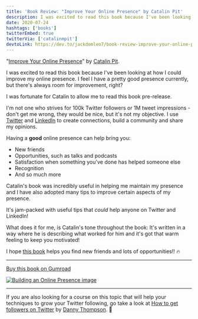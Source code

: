 ```yaml
---
title: 'Book Review: "Improve Your Online Presence" by Catalin Pit'
description: I was excited to read this book because I've been looking at how I could improve my online presence.
date: 2020-07-24
hashtags: ['books']
twitterEmbed: true
twitterVia: ['catalinmpit']
devtoLink: https://dev.to/jackdomleo7/book-review-improve-your-online-presence-by-catalin-pit-5fli
---
```


"[Improve Your Online Presence](https://gumroad.com/a/875132019)" by [Catalin Pit](https://twitter.com/catalinmpit).

I was excited to read this book because I've been looking at how I could improve my online presence. I feel I have a pretty good presence currently, but there's always room for improvement, right?

I was fortunate for Catalin to allow me to read this book pre-release.

I'm not one who strives for 100k Twitter followers or 1M tweet impressions - don't get me wrong, they would be nice, but it's not my objective. I use [Twitter](https://twitter.com/jackdomleo7) and [LinkedIn](https://linkedin.com/in/jackdomleo7) to create connections, build a community and share my opinions.

Having a **good** online presence can help bring you:
- New friends
- Opportunities, such as talks and podcasts
- Satisfaction when something you've done has helped someone else
- Recognition
- And so much more

Catalin's book was incredibly useful in helping me maintain my presence and I have also adopted many tips to improve certain aspects of my presence.

It's jam-packed with useful tips that _could_ help anyone on Twitter and LinkedIn!

What does it for me, is Catalin's tone throughout the book: It's written in a way where he is describing what worked for him and it's got that warm feeling to keep you motivated!

I hope [this book](https://gumroad.com/a/875132019) helps you find new friends and lots of opportunities!! 🔥

---

[Buy this book on Gumroad](https://gumroad.com/a/875132019)

[![Building an Online Presence image](/blog/book-review-building-an-online-presence-by-catalin-pit/catalin-pit-book-cover.jpg)](https://gumroad.com/a/875132019)

---

If you are also looking for a course on this topic that will help your techniques to grow your Twitter following, go take a look at [How to get followers on Twitter](https://gumroad.com/a/581530739) by [Danny Thompson](https://twitter.com/DThompsonDev). 💪